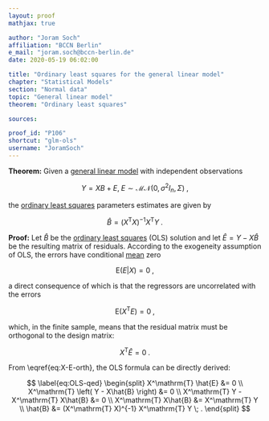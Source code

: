 ```yaml
---
layout: proof
mathjax: true

author: "Joram Soch"
affiliation: "BCCN Berlin"
e_mail: "joram.soch@bccn-berlin.de"
date: 2020-05-19 06:02:00

title: "Ordinary least squares for the general linear model"
chapter: "Statistical Models"
section: "Normal data"
topic: "General linear model"
theorem: "Ordinary least squares"

sources:

proof_id: "P106"
shortcut: "glm-ols"
username: "JoramSoch"
---
```



**Theorem:** Given a [general linear model](/D/glm) with independent observations

$$ \label{eq:GLM}
Y = X B + E, \; E \sim \mathcal{MN}(0, \sigma^2 I_n, \Sigma) \; ,
$$

the [ordinary least squares](/D/ols) parameters estimates are given by

$$ \label{eq:OLS}
\hat{B} = (X^\mathrm{T} X)^{-1} X^\mathrm{T} Y \; .
$$


**Proof:** Let $\hat{B}$ be the [ordinary least squares](/D/ols) (OLS) solution and let $\hat{E} = Y - X\hat{B}$ be the resulting matrix of residuals. According to the exogeneity assumption of OLS, the errors have conditional [mean](/D/mean) zero

$$ \label{eq:OLS-exo}
\mathrm{E}(E|X) = 0 \; ,
$$

a direct consequence of which is that the regressors are uncorrelated with the errors

$$ \label{eq:OLS-uncorr}
\mathrm{E}(X^\mathrm{T} E) = 0 \; ,
$$

which, in the finite sample, means that the residual matrix must be orthogonal to the design matrix:

$$ \label{eq:X-E-orth}
X^\mathrm{T} \hat{E} = 0 \; .
$$

From \eqref{eq:X-E-orth}, the OLS formula can be directly derived:

$$ \label{eq:OLS-qed}
\begin{split}
X^\mathrm{T} \hat{E} &= 0 \\
X^\mathrm{T} \left( Y - X\hat{B} \right) &= 0 \\
X^\mathrm{T} Y - X^\mathrm{T} X\hat{B} &= 0 \\
X^\mathrm{T} X\hat{B} &= X^\mathrm{T} Y \\
\hat{B} &= (X^\mathrm{T} X)^{-1} X^\mathrm{T} Y \; .
\end{split}
$$